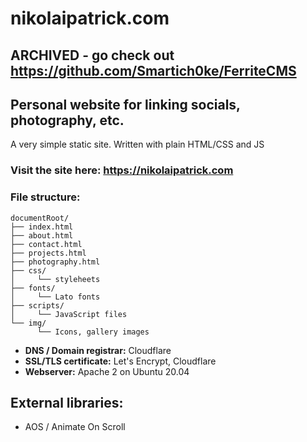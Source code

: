 # nikolaipatrick.com

## ARCHIVED - go check out https://github.com/Smartich0ke/FerriteCMS
## Personal website for linking socials, photography, etc.
A very simple static site. Written with plain HTML/CSS and JS

### Visit the site here: https://nikolaipatrick.com

### File structure:
```
documentRoot/
├── index.html
├── about.html
├── contact.html
├── projects.html
├── photography.html
├── css/
│     └── styleheets
├── fonts/
│     └── Lato fonts
├── scripts/
│     └── JavaScript files
└── img/
      └── Icons, gallery images
```

* **DNS / Domain registrar:** Cloudflare
* **SSL/TLS certificate:** Let's Encrypt, Cloudflare
* **Webserver:** Apache 2 on Ubuntu 20.04

## External libraries:

* AOS / Animate On Scroll
